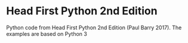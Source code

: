 # Head First Python 2nd Edition

Python code from Head First Python 2nd Edition (Paul Barry 2017). The examples are based on Python 3
